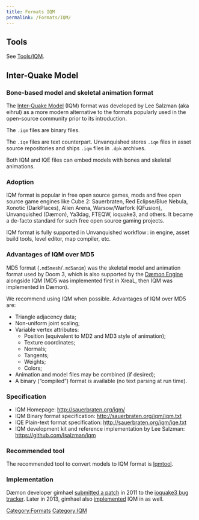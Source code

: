 ```yaml
---
title: Formats IQM
permalink: /Formats/IQM/
---
```


## Tools

See [Tools/IQM](Tools_IQM "wikilink").

## Inter-Quake Model

### Bone-based model and skeletal animation format

The [Inter-Quake Model](http://sauerbraten.org/iqm/) (IQM) format was
developed by Lee Salzman (aka eihrul) as a more modern alternative to
the formats popularly used in the open-source community prior to its
introduction.

The `.iqm` files are binary files.

The `.iqe` files are text counterpart. Unvanquished stores `.iqe` files
in asset source repositories and ships `.iqm` files in `.dpk` archives.

Both IQM and IQE files can embed models with bones and skeletal
animations.

### Adoption

IQM format is popular in free open source games, mods and free open
source game engines like Cube 2: Sauerbraten, Red Eclipse/Blue Nebula,
Xonotic (DarkPlaces), Alien Arena, Warsow/Warfork (QFusion),
Unvanquished (Dæmon), Ya3dag, FTEQW, ioquake3, and others. It became a
de-facto standard for such free open source gaming projects.

IQM format is fully supported in Unvanquished workflow : in engine,
asset build tools, level editor, map compiler, etc.

### Advantages of IQM over MD5

MD5 format (`.md5mesh`/`.md5anim`) was the skeletal model and animation
format used by Doom 3, which is also supported by the [Dæmon
Engine](Engine "wikilink") alongside IQM (MD5 was implemented first in
XreaL, then IQM was implemented in Dæmon).

We recommend using IQM when possible. Advantages of IQM over MD5 are:

- Triangle adjacency data;
- Non-uniform joint scaling;
- Variable vertex attributes:
  - Position (equivalent to MD2 and MD3 style of animation);
  - Texture coordinates;
  - Normals;
  - Tangents;
  - Weights;
  - Colors;
- Animation and model files may be combined (if desired);
- A binary (“compiled”) format is available (no text parsing at run
  time).

### Specification

- IQM Homepage:
  <http://sauerbraten.org/iqm/>
- IQM Binary format specification:
  <http://sauerbraten.org/iqm/iqm.txt>
- IQE Plain-text format specification:
  <http://sauerbraten.org/iqm/iqe.txt>
- IQM development kit and reference implementation by Lee Salzman:
  <https://github.com/lsalzman/iqm>

### Recommended tool

The recommended tool to convert models to IQM format is
[Iqmtool](Tools_Iqmtool "wikilink").

### Implementation

Dæmon developer gimhael [submitted a
patch](https://bugzilla.icculus.org/attachment.cgi?id=2673&action=diff)
in 2011 to the [ioquake3 bug
tracker](https://bugzilla.icculus.org/show_bug.cgi?id=4965). Later in
2013, gimhael also
[implemented](https://github.com/DaemonEngine/Daemon/commit/8b9a672024e97a793cea9f661c44a7b096936537)
IQM in as well.

[Category:Formats](Category:Formats "wikilink")
[Category:IQM](Category:IQM "wikilink")